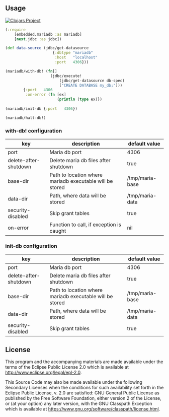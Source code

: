 ## Usage
[![Clojars Project](https://img.shields.io/clojars/v/org.clojars.jj/embedded-mariadb-clj.svg)](https://clojars.org/org.clojars.jj/embedded-mariadb-clj)


``` clojure
(:require
    [embedded.mariadb :as mariadb]
    [next.jdbc :as jdbc])

(def data-source (jdbc/get-datasource
                     {:dbtype "mariadb"
                      :host   "localhost"
                      :port   4306}))

(mariadb/with-db! (fn[] 
                    (jdbc/execute! 
                        (jdbc/get-datasource db-spec) 
                        ["CREATE DATABASE my_db;"]))
        {:port   4306
         :on-error (fn [ex]
                       (println (type ex)})
                       
(mariadb/init-db {:port   4306})         

(mariadb/halt-db!)

``` 

### with-db! configuration

| key                   | description                                              | default value   |
|-----------------------|----------------------------------------------------------|-----------------|
| port                  | Maria db port                                            | 4306            |    
| delete-after-shutdown | Delete maria db files after shutdown                     | true            |
| base-dir              | Path to location where mariadb executable will be stored | /tmp/maria-base |
| data-dir              | Path, where data will be stored                          | /tmp/maria-data |
| security-disabled     | Skip grant tables                                        | true            |
| on-error              | Function to call, if exception is caught                 | nil             |


### init-db configuration

| key                   | description                                              | default value   |
|-----------------------|----------------------------------------------------------|-----------------|
| port                  | Maria db port                                            | 4306            |    
| delete-after-shutdown | Delete maria db files after shutdown                     | true            |
| base-dir              | Path to location where mariadb executable will be stored | /tmp/maria-base |
| data-dir              | Path, where data will be stored                          | /tmp/maria-data |
| security-disabled     | Skip grant tables                                        | true            |


## License

This program and the accompanying materials are made available under the
terms of the Eclipse Public License 2.0 which is available at
http://www.eclipse.org/legal/epl-2.0.

This Source Code may also be made available under the following Secondary
Licenses when the conditions for such availability set forth in the Eclipse
Public License, v. 2.0 are satisfied: GNU General Public License as published by
the Free Software Foundation, either version 2 of the License, or (at your
option) any later version, with the GNU Classpath Exception which is available
at https://www.gnu.org/software/classpath/license.html.
